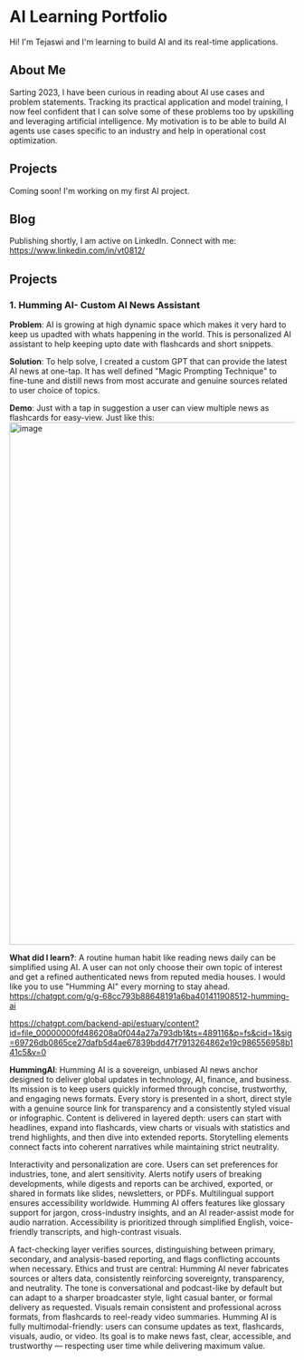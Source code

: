 # AI Learning Portfolio

Hi! I'm Tejaswi and I'm learning to build AI and its real-time applications.

## About Me
Sarting 2023, I have been curious in reading about AI use cases and problem statements. Tracking its practical application and model training, I now feel confident that I can solve some of these problems too by upskilling and leveraging artificial intelligence. My motivation is to be able to build AI agents use cases specific to an industry and help in operational cost optimization.

## Projects

Coming soon! I'm working on my first AI project.

## Blog
Publishing shortly, I am active on LinkedIn. Connect with me: https://www.linkedin.com/in/vt0812/

## Projects

### 1. Humming AI- Custom AI News Assistant

**Problem**: AI is growing at high dynamic space which makes it very hard to keep us upadted with whats happening in the world. This is personalized AI assistant to help keeping upto date with flashcards and short snippets.

**Solution**: To help solve, I created a custom GPT that can provide the latest AI news at one-tap. It has well defined "Magic Prompting Technique" to fine-tune and distill news from most accurate and genuine sources related to user choice of topics.

**Demo**: Just with a tap in suggestion a user can view multiple news as flashcards for easy-view. Just like this: <img width="1597" height="922" alt="image" src="https://github.com/user-attachments/assets/6a1c8003-2208-48f9-b4c0-b333ae983cd0" />

**What did I learn?**: A routine human habit like reading news daily can be simplified using AI. A user can not only choose their own topic of interest and get a refined authenticated news from reputed media houses. I would like you to use "Humming AI" every morning to stay ahead. <https://chatgpt.com/g/g-68cc793b88648191a6ba401411908512-humming-ai>

<https://chatgpt.com/backend-api/estuary/content?id=file_00000000fd486208a0f044a27a793db1&ts=489116&p=fs&cid=1&sig=69726db0865ce27dafb5d4ae67839bdd47f7913264862e19c986556958b141c5&v=0>

**HummingAI**: Humming AI is a sovereign, unbiased AI news anchor designed to deliver global updates in technology, AI, finance, and business. Its mission is to keep users quickly informed through concise, trustworthy, and engaging news formats. Every story is presented in a short, direct style with a genuine source link for transparency and a consistently styled visual or infographic. Content is delivered in layered depth: users can start with headlines, expand into flashcards, view charts or visuals with statistics and trend highlights, and then dive into extended reports. Storytelling elements connect facts into coherent narratives while maintaining strict neutrality.

Interactivity and personalization are core. Users can set preferences for industries, tone, and alert sensitivity. Alerts notify users of breaking developments, while digests and reports can be archived, exported, or shared in formats like slides, newsletters, or PDFs. Multilingual support ensures accessibility worldwide. Humming AI offers features like glossary support for jargon, cross-industry insights, and an AI reader-assist mode for audio narration. Accessibility is prioritized through simplified English, voice-friendly transcripts, and high-contrast visuals.

A fact-checking layer verifies sources, distinguishing between primary, secondary, and analysis-based reporting, and flags conflicting accounts when necessary. Ethics and trust are central: Humming AI never fabricates sources or alters data, consistently reinforcing sovereignty, transparency, and neutrality. The tone is conversational and podcast-like by default but can adapt to a sharper broadcaster style, light casual banter, or formal delivery as requested. Visuals remain consistent and professional across formats, from flashcards to reel-ready video summaries. Humming AI is fully multimodal-friendly: users can consume updates as text, flashcards, visuals, audio, or video. Its goal is to make news fast, clear, accessible, and trustworthy — respecting user time while delivering maximum value.
